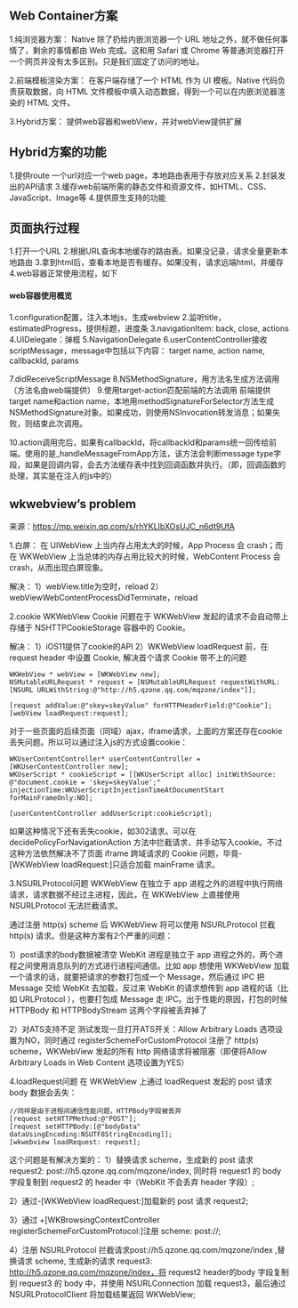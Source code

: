 
## Web Container方案
1.纯浏览器方案：
Native 除了扔给内嵌浏览器一个 URL 地址之外，就不做任何事情了，剩余的事情都由 Web 完成。这和用 Safari 或 Chrome 等普通浏览器打开一个网页并没有太多区别。只是我们固定了访问的地址。

2.前端模板渲染方案：
在客户端存储了一个 HTML 作为 UI 模板。Native 代码负责获取数据，向 HTML 文件模板中填入动态数据，得到一个可以在内嵌浏览器渲染的 HTML 文件。

3.Hybrid方案：
提供web容器和webView，并对webView提供扩展

## Hybrid方案的功能

1.提供route 一个url对应一个web page，本地路由表用于存放对应关系
2.封装发出的API请求
3.缓存web前端所需的静态文件和资源文件，如HTML、CSS、JavaScript、Image等
4.提供原生支持的功能

## 页面执行过程
1.打开一个URL
2.根据URL查询本地缓存的路由表。如果没记录，请求全量更新本地路由
3.拿到html后，查看本地是否有缓存。如果没有，请求远端html，并缓存
4.web容器正常使用流程，如下

#### web容器使用概览
1.configuration配置，注入本地js，生成webview
2.监听title，estimatedProgress，提供标题，进度条
3.navigationItem: back, close, actions
4.UIDelegate：弹框
5.NavigationDelegate
6.userContentController接收scriptMessage，message中包括以下内容：
target name, action name, callbackId, params

7.didReceiveScriptMessage
8.NSMethodSignature，用方法名生成方法调用（方法名由web端提供）
9.使用target-action匹配前端的方法调用
前端提供target name和action name，本地用methodSignatureForSelector方法生成NSMethodSignature对象。如果成功，则使用NSInvocation转发消息；如果失败，则结束此次调用。

10.action调用完后，如果有callbackId，将callbackId和params统一回传给前端。使用的是_handleMessageFromApp方法，该方法会判断message type字段，如果是回调内容，会去方法缓存表中找到回调函数并执行。（即，回调函数的处理，其实是在注入的js中的）



## wkwebview’s problem
来源：https://mp.weixin.qq.com/s/rhYKLIbXOsUJC_n6dt9UfA

1.白屏：
在 UIWebView 上当内存占用太大的时候，App Process 会 crash；而在 WKWebView 上当总体的内存占用比较大的时候，WebContent Process 会 crash，从而出现白屏现象。

解决：
1）webView.title为空时，reload
2）webViewWebContentProcessDidTerminate，reload


2.cookie
WKWebView Cookie 问题在于 WKWebView 发起的请求不会自动带上存储于 NSHTTPCookieStorage 容器中的 Cookie。

解决：
1）iOS11提供了cookie的API
2）WKWebView loadRequest 前，在 request header 中设置 Cookie, 解决首个请求 Cookie 带不上的问题

```
WKWebView * webView = [WKWebView new]; 
NSMutableURLRequest * request = [NSMutableURLRequest requestWithURL:[NSURL URLWithString:@"http://h5.qzone.qq.com/mqzone/index"]]; 

[request addValue:@"skey=skeyValue" forHTTPHeaderField:@"Cookie"]; 
[webView loadRequest:request];
```

对于一些页面的后续页面（同域）ajax，iframe请求，上面的方案还存在cookie丢失问题。所以可以通过注入js的方式设置cookie：

```
WKUserContentController* userContentController = [WKUserContentController new]; 
WKUserScript * cookieScript = [[WKUserScript alloc] initWithSource: @"document.cookie = 'skey=skeyValue';" injectionTime:WKUserScriptInjectionTimeAtDocumentStart forMainFrameOnly:NO]; 

[userContentController addUserScript:cookieScript];
```

如果这种情况下还有丢失cookie，如302请求。可以在 decidePolicyForNavigationAction 方法中拦截请求，并手动写入cookie。不过这种方法依然解决不了页面 iframe 跨域请求的 Cookie 问题，毕竟-[WKWebView loadRequest:]只适合加载 mainFrame 请求。



3.NSURLProtocol问题
WKWebView 在独立于 app 进程之外的进程中执行网络请求，请求数据不经过主进程，因此，在 WKWebView 上直接使用 NSURLProtocol 无法拦截请求。

通过注册 http(s) scheme 后 WKWebView 将可以使用 NSURLProtocol 拦截 http(s) 请求。但是这种方案有2个严重的问题：

1）post请求的body数据被清空
WebKit 进程是独立于 app 进程之外的，两个进程之间使用消息队列的方式进行进程间通信。比如 app 想使用 WKWebView 加载一个请求的话，就要把请求的参数打包成一个 Message，然后通过 IPC 把 Message 交给 WebKit 去加载，反过来 WebKit 的请求想传到 app 进程的话（比如 URLProtocol ），也要打包成 Message 走 IPC。出于性能的原因，打包的时候 HTTPBody 和 HTTPBodyStream 这两个字段被丢弃掉了

2）对ATS支持不足
测试发现一旦打开ATS开关：Allow Arbitrary Loads 选项设置为NO，同时通过 registerSchemeForCustomProtocol 注册了 http(s) scheme，WKWebView 发起的所有 http 网络请求将被阻塞（即便将Allow Arbitrary Loads in Web Content 选项设置为YES）


4.loadRequest问题
在 WKWebView 上通过 loadRequest 发起的 post 请求 body 数据会丢失：

```
//同样是由于进程间通信性能问题，HTTPBody字段被丢弃
[request setHTTPMethod:@"POST"];
[request setHTTPBody:[@"bodyData" dataUsingEncoding:NSUTF8StringEncoding]];
[wkwebview loadRequest: request];
```

这个问题是有解决方案的：
1）替换请求 scheme，生成新的 post 请求 request2: post://h5.qzone.qq.com/mqzone/index, 同时将 request1 的 body 字段复制到 request2 的 header 中（WebKit 不会丢弃 header 字段）;

2）通过-[WKWebView loadRequest:]加载新的 post 请求 request2;

3）通过 +[WKBrowsingContextController registerSchemeForCustomProtocol:]注册 scheme: post://;

4）注册 NSURLProtocol 拦截请求post://h5.qzone.qq.com/mqzone/index ,替换请求 scheme, 生成新的请求 request3: http://h5.qzone.qq.com/mqzone/index，将 request2 header的body 字段复制到 request3 的 body 中，并使用 NSURLConnection 加载 request3，最后通过 NSURLProtocolClient 将加载结果返回 WKWebView;


